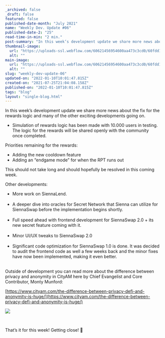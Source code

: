 ```yaml
---
_archived: false
_draft: false
featured: false
published-date-month: "July 2021"
name: "Weekly Dev. Update #06"
published-date-2: "25"
read-time-in-min: "2 min."
post-summary: "In this week’s development update we share more news about the fix for the rewards logic"
thumbnail-image:
  url: "https://uploads-ssl.webflow.com/60621456954600aa473c3cd0/60fdd1981a5ab25ff69e7bec_weekly-update-06%20Blog%20Thump.jpg"
  alt: ""
main-image:
  url: "https://uploads-ssl.webflow.com/60621456954600aa473c3cd0/60fdd194d806aae10ff9fef0_weekly-update-06%20Blog.jpg"
  alt: ""
slug: "weekly-dev-update-06"
updated-on: "2022-01-10T10:01:47.815Z"
created-on: "2021-07-25T21:04:08.158Z"
published-on: "2022-01-10T10:01:47.815Z"
tags: "blog"
layout: "single-blog.html"
---
```


In this week’s development update we share more news about the fix for the rewards logic and many of the other exciting developments going on.

*   Simulation of rewards logic has been made with 10.000 users in testing. The logic for the rewards will be shared openly with the community once completed.

Priorities remaining for the rewards:

*   Adding the new cooldown feature
*   Adding an “endgame mode” for when the RPT runs out

This should not take long and should hopefully be resolved in this coming week.

  
  
Other developments:

*   More work on SiennaLend.  
    ‍
*   A deeper dive into oracles for Secret Network that Sienna can utilize for SiennaSwap before the implementation begins shortly.  
    ‍
*   Full speed ahead with frontend development for SiennaSwap 2.0 + its new secret feature coming with it.  
    ‍
*   Minor UI/UX tweaks to SiennaSwap 2.0  
    ‍
*   Significant code optimization for SiennaSwap 1.0 is done. It was decided to audit the frontend code as well a few weeks back and the minor fixes have now been implemented, making it even better.  
    ‍

Outside of development you can read more about the difference between privacy and anonymity in CityAM here by Chief Evangelist and Core Contributor, Monty Munford:

[https://www.cityam.com/the-difference-between-privacy-defi-and-anonymity-is-huge/](https://www.cityam.com/the-difference-between-privacy-defi-and-anonymity-is-huge/)

![](https://uploads-ssl.webflow.com/60621456954600aa473c3cd0/60fdd15c5dbbe956a5a23e6f_monty%20city%20am.png)

‍

That’s it for this week! Getting close! 🚀
